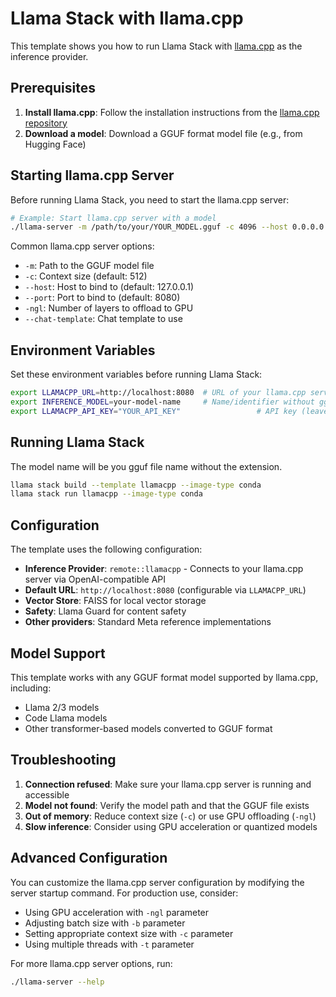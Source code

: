 # Llama Stack with llama.cpp

This template shows you how to run Llama Stack with [llama.cpp](https://github.com/ggerganov/llama.cpp) as the inference provider.

## Prerequisites

1. **Install llama.cpp**: Follow the installation instructions from the [llama.cpp repository](https://github.com/ggerganov/llama.cpp)
2. **Download a model**: Download a GGUF format model file (e.g., from Hugging Face)

## Starting llama.cpp Server

Before running Llama Stack, you need to start the llama.cpp server:

```bash
# Example: Start llama.cpp server with a model
./llama-server -m /path/to/your/YOUR_MODEL.gguf -c 4096 --host 0.0.0.0 --port 8080 --api-key YOUR_API_KEY --jinja -cb
```

Common llama.cpp server options:

- `-m`: Path to the GGUF model file
- `-c`: Context size (default: 512)
- `--host`: Host to bind to (default: 127.0.0.1)
- `--port`: Port to bind to (default: 8080)
- `-ngl`: Number of layers to offload to GPU
- `--chat-template`: Chat template to use

## Environment Variables

Set these environment variables before running Llama Stack:

```bash
export LLAMACPP_URL=http://localhost:8080  # URL of your llama.cpp server (without /v1 suffix)
export INFERENCE_MODEL=your-model-name     # Name/identifier without gguf extension
export LLAMACPP_API_KEY="YOUR_API_KEY"                 # API key (leave empty for local servers)
```

## Running Llama Stack

The model name will be you gguf file name without the extension.

```bash
llama stack build --template llamacpp --image-type conda
llama stack run llamacpp --image-type conda
```

## Configuration

The template uses the following configuration:

- **Inference Provider**: `remote::llamacpp` - Connects to your llama.cpp server via OpenAI-compatible API
- **Default URL**: `http://localhost:8080` (configurable via `LLAMACPP_URL`)
- **Vector Store**: FAISS for local vector storage
- **Safety**: Llama Guard for content safety
- **Other providers**: Standard Meta reference implementations

## Model Support

This template works with any GGUF format model supported by llama.cpp, including:

- Llama 2/3 models
- Code Llama models
- Other transformer-based models converted to GGUF format

## Troubleshooting

1. **Connection refused**: Make sure your llama.cpp server is running and accessible
2. **Model not found**: Verify the model path and that the GGUF file exists
3. **Out of memory**: Reduce context size (`-c`) or use GPU offloading (`-ngl`)
4. **Slow inference**: Consider using GPU acceleration or quantized models

## Advanced Configuration

You can customize the llama.cpp server configuration by modifying the server startup command. For production use, consider:

- Using GPU acceleration with `-ngl` parameter
- Adjusting batch size with `-b` parameter
- Setting appropriate context size with `-c` parameter
- Using multiple threads with `-t` parameter

For more llama.cpp server options, run:

```bash
./llama-server --help
```
